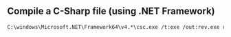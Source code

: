 ## Compile a C-Sharp file (using .NET Framework)

```bash
C:\windows\Microsoft.NET\Framework64\v4.*\csc.exe /t:exe /out:rev.exe rev.cs
```
